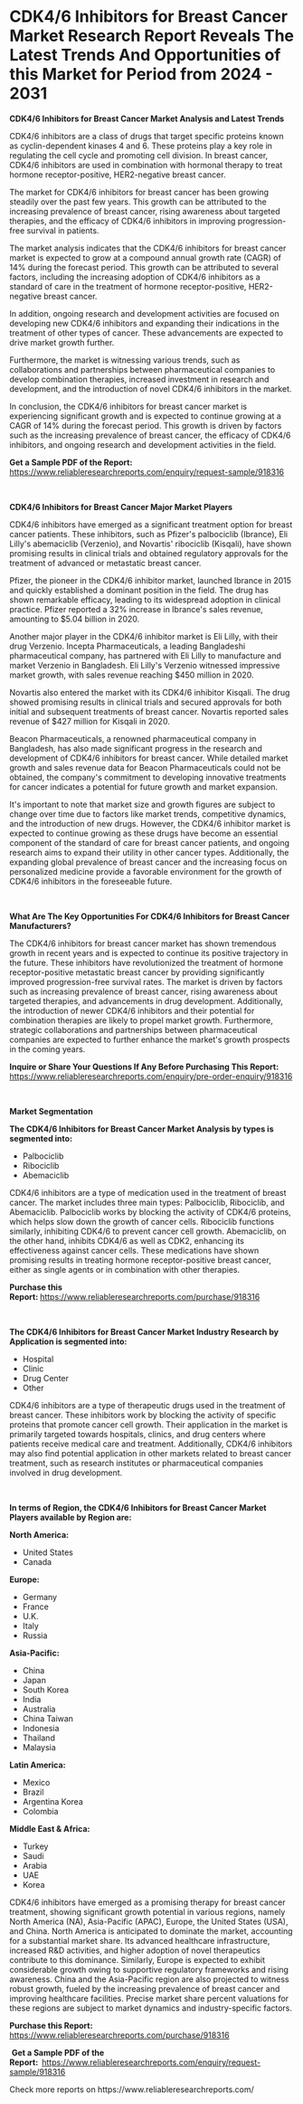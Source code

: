 <p><h1>CDK4/6 Inhibitors for Breast Cancer Market Research Report Reveals The Latest Trends And Opportunities of this Market for Period from 2024 - 2031</h1></p><p><strong>CDK4/6 Inhibitors for Breast Cancer Market Analysis and Latest Trends</strong></p>
<p><p>CDK4/6 inhibitors are a class of drugs that target specific proteins known as cyclin-dependent kinases 4 and 6. These proteins play a key role in regulating the cell cycle and promoting cell division. In breast cancer, CDK4/6 inhibitors are used in combination with hormonal therapy to treat hormone receptor-positive, HER2-negative breast cancer.</p><p>The market for CDK4/6 inhibitors for breast cancer has been growing steadily over the past few years. This growth can be attributed to the increasing prevalence of breast cancer, rising awareness about targeted therapies, and the efficacy of CDK4/6 inhibitors in improving progression-free survival in patients.</p><p>The market analysis indicates that the CDK4/6 inhibitors for breast cancer market is expected to grow at a compound annual growth rate (CAGR) of 14% during the forecast period. This growth can be attributed to several factors, including the increasing adoption of CDK4/6 inhibitors as a standard of care in the treatment of hormone receptor-positive, HER2-negative breast cancer.</p><p>In addition, ongoing research and development activities are focused on developing new CDK4/6 inhibitors and expanding their indications in the treatment of other types of cancer. These advancements are expected to drive market growth further.</p><p>Furthermore, the market is witnessing various trends, such as collaborations and partnerships between pharmaceutical companies to develop combination therapies, increased investment in research and development, and the introduction of novel CDK4/6 inhibitors in the market.</p><p>In conclusion, the CDK4/6 inhibitors for breast cancer market is experiencing significant growth and is expected to continue growing at a CAGR of 14% during the forecast period. This growth is driven by factors such as the increasing prevalence of breast cancer, the efficacy of CDK4/6 inhibitors, and ongoing research and development activities in the field.</p></p>
<p><strong>Get a Sample PDF of the Report:&nbsp;</strong> <a href="https://www.reliableresearchreports.com/enquiry/request-sample/918316">https://www.reliableresearchreports.com/enquiry/request-sample/918316</a></p>
<p>&nbsp;</p>
<p><strong>CDK4/6 Inhibitors for Breast Cancer Major Market Players</strong></p>
<p><p>CDK4/6 inhibitors have emerged as a significant treatment option for breast cancer patients. These inhibitors, such as Pfizer's palbociclib (Ibrance), Eli Lilly's abemaciclib (Verzenio), and Novartis' ribociclib (Kisqali), have shown promising results in clinical trials and obtained regulatory approvals for the treatment of advanced or metastatic breast cancer.</p><p>Pfizer, the pioneer in the CDK4/6 inhibitor market, launched Ibrance in 2015 and quickly established a dominant position in the field. The drug has shown remarkable efficacy, leading to its widespread adoption in clinical practice. Pfizer reported a 32% increase in Ibrance's sales revenue, amounting to $5.04 billion in 2020.</p><p>Another major player in the CDK4/6 inhibitor market is Eli Lilly, with their drug Verzenio. Incepta Pharmaceuticals, a leading Bangladeshi pharmaceutical company, has partnered with Eli Lilly to manufacture and market Verzenio in Bangladesh. Eli Lilly's Verzenio witnessed impressive market growth, with sales revenue reaching $450 million in 2020.</p><p>Novartis also entered the market with its CDK4/6 inhibitor Kisqali. The drug showed promising results in clinical trials and secured approvals for both initial and subsequent treatments of breast cancer. Novartis reported sales revenue of $427 million for Kisqali in 2020.</p><p>Beacon Pharmaceuticals, a renowned pharmaceutical company in Bangladesh, has also made significant progress in the research and development of CDK4/6 inhibitors for breast cancer. While detailed market growth and sales revenue data for Beacon Pharmaceuticals could not be obtained, the company's commitment to developing innovative treatments for cancer indicates a potential for future growth and market expansion.</p><p>It's important to note that market size and growth figures are subject to change over time due to factors like market trends, competitive dynamics, and the introduction of new drugs. However, the CDK4/6 inhibitor market is expected to continue growing as these drugs have become an essential component of the standard of care for breast cancer patients, and ongoing research aims to expand their utility in other cancer types. Additionally, the expanding global prevalence of breast cancer and the increasing focus on personalized medicine provide a favorable environment for the growth of CDK4/6 inhibitors in the foreseeable future.</p></p>
<p>&nbsp;</p>
<p><strong>What Are The Key Opportunities For CDK4/6 Inhibitors for Breast Cancer Manufacturers?</strong></p>
<p><p>The CDK4/6 inhibitors for breast cancer market has shown tremendous growth in recent years and is expected to continue its positive trajectory in the future. These inhibitors have revolutionized the treatment of hormone receptor-positive metastatic breast cancer by providing significantly improved progression-free survival rates. The market is driven by factors such as increasing prevalence of breast cancer, rising awareness about targeted therapies, and advancements in drug development. Additionally, the introduction of newer CDK4/6 inhibitors and their potential for combination therapies are likely to propel market growth. Furthermore, strategic collaborations and partnerships between pharmaceutical companies are expected to further enhance the market's growth prospects in the coming years.</p></p>
<p><strong>Inquire or Share Your Questions If Any Before Purchasing This Report:</strong> <a href="https://www.reliableresearchreports.com/enquiry/pre-order-enquiry/918316">https://www.reliableresearchreports.com/enquiry/pre-order-enquiry/918316</a></p>
<p>&nbsp;</p>
<p><strong>Market Segmentation</strong></p>
<p><strong>The CDK4/6 Inhibitors for Breast Cancer Market Analysis by types is segmented into:</strong></p>
<p><ul><li>Palbociclib</li><li>Ribociclib</li><li>Abemaciclib</li></ul></p>
<p><p>CDK4/6 inhibitors are a type of medication used in the treatment of breast cancer. The market includes three main types: Palbociclib, Ribociclib, and Abemaciclib. Palbociclib works by blocking the activity of CDK4/6 proteins, which helps slow down the growth of cancer cells. Ribociclib functions similarly, inhibiting CDK4/6 to prevent cancer cell growth. Abemaciclib, on the other hand, inhibits CDK4/6 as well as CDK2, enhancing its effectiveness against cancer cells. These medications have shown promising results in treating hormone receptor-positive breast cancer, either as single agents or in combination with other therapies.</p></p>
<p><strong>Purchase this Report:&nbsp;</strong><a href="https://www.reliableresearchreports.com/purchase/918316">https://www.reliableresearchreports.com/purchase/918316</a></p>
<p>&nbsp;</p>
<p><strong>The CDK4/6 Inhibitors for Breast Cancer Market Industry Research by Application is segmented into:</strong></p>
<p><ul><li>Hospital</li><li>Clinic</li><li>Drug Center</li><li>Other</li></ul></p>
<p><p>CDK4/6 inhibitors are a type of therapeutic drugs used in the treatment of breast cancer. These inhibitors work by blocking the activity of specific proteins that promote cancer cell growth. Their application in the market is primarily targeted towards hospitals, clinics, and drug centers where patients receive medical care and treatment. Additionally, CDK4/6 inhibitors may also find potential application in other markets related to breast cancer treatment, such as research institutes or pharmaceutical companies involved in drug development.</p></p>
<p>&nbsp;</p>
<p><strong>In terms of Region, the CDK4/6 Inhibitors for Breast Cancer Market Players available by Region are:</strong></p>
<p>
    <p> <strong> North America: </strong>
        <ul>
            <li>United States</li>
            <li>Canada</li>
        </ul>
        </p> 
    <p> <strong> Europe: </strong>
        <ul>
            <li>Germany</li>
            <li>France</li>
            <li>U.K.</li>
            <li>Italy</li>
            <li>Russia</li>
        </ul>
        </p> 
    <p> <strong> Asia-Pacific: </strong>
        <ul>
            <li>China</li>
            <li>Japan</li>
            <li>South Korea</li>
            <li>India</li>
            <li>Australia</li>
            <li>China Taiwan</li>
            <li>Indonesia</li>
            <li>Thailand</li>
            <li>Malaysia</li>
        </ul>
        </p> 
    <p> <strong> Latin America: </strong>
        <ul>
            <li>Mexico</li>
            <li>Brazil</li>
            <li>Argentina Korea</li>
            <li>Colombia</li>
        </ul>
        </p> 
    <p> <strong> Middle East & Africa: </strong>
        <ul>
            <li>Turkey</li>
            <li>Saudi</li>
            <li>Arabia</li>
            <li>UAE</li>
            <li>Korea</li>
        </ul>
    </p>
    </p>
<p><p>CDK4/6 inhibitors have emerged as a promising therapy for breast cancer treatment, showing significant growth potential in various regions, namely North America (NA), Asia-Pacific (APAC), Europe, the United States (USA), and China. North America is anticipated to dominate the market, accounting for a substantial market share. Its advanced healthcare infrastructure, increased R&D activities, and higher adoption of novel therapeutics contribute to this dominance. Similarly, Europe is expected to exhibit considerable growth owing to supportive regulatory frameworks and rising awareness. China and the Asia-Pacific region are also projected to witness robust growth, fueled by the increasing prevalence of breast cancer and improving healthcare facilities. Precise market share percent valuations for these regions are subject to market dynamics and industry-specific factors.</p></p>
<p><strong>Purchase this Report: </strong><a href="https://www.reliableresearchreports.com/purchase/918316">https://www.reliableresearchreports.com/purchase/918316</a></p>
<p>&nbsp;<strong>Get a Sample PDF of the Report:&nbsp;&nbsp;</strong><a href="https://www.reliableresearchreports.com/enquiry/request-sample/918316">https://www.reliableresearchreports.com/enquiry/request-sample/918316</a></p>
<p><strong></strong></p>
<p>Check more reports on https://www.reliableresearchreports.com/</p>